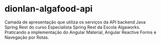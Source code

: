 # dionlan-algafood-api
Camada de apresentação que utiliza os serviços da API backend Java Spring Rest do curso Especialista Spring Rest da Escola Algaworks.
Praticando a implementação do Angular Material, Angular Reactive Forms e Navegação por Rotas.
